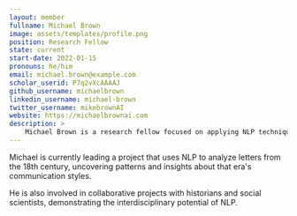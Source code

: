 ```yaml
---
layout: member
fullname: Michael Brown
image: assets/templates/profile.png
position: Research Fellow
state: current
start-date: 2022-01-15
pronouns: he/him
email: michael.brown@example.com
scholar_userid: P7q2vXcAAAAJ
github_username: michaelbrown
linkedin_username: michael-brown
twitter_username: mikebrownAI
website: https://michaelbrownai.com
description: >
    Michael Brown is a research fellow focused on applying NLP techniques to historical text analysis. His work bridges the gap between technology and the humanities, offering new insights into historical data.
---
```


Michael is currently leading a project that uses NLP to analyze letters from the 18th century, uncovering patterns and insights about that era's communication styles.

He is also involved in collaborative projects with historians and social scientists, demonstrating the interdisciplinary potential of NLP.
